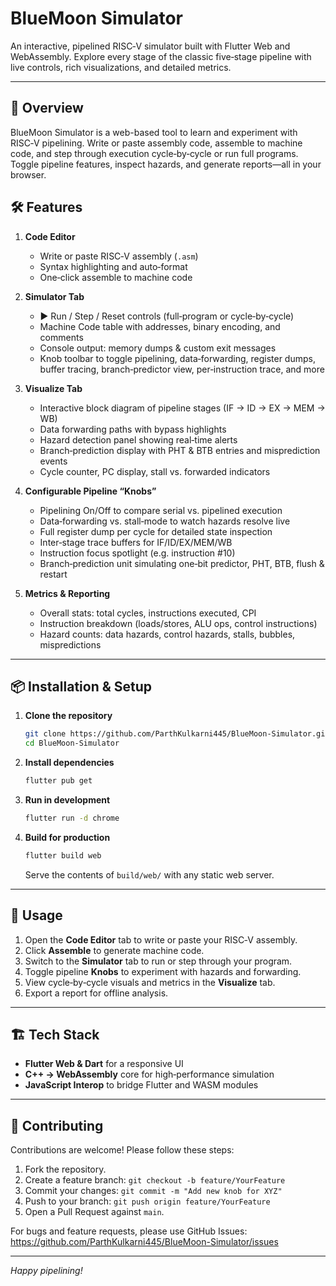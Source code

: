 # BlueMoon Simulator

An interactive, pipelined RISC‑V simulator built with Flutter Web and WebAssembly. Explore every stage of the classic five‑stage pipeline with live controls, rich visualizations, and detailed metrics.

---

## 🚀 Overview

BlueMoon Simulator is a web-based tool to learn and experiment with RISC‑V pipelining. Write or paste assembly code, assemble to machine code, and step through execution cycle‑by‑cycle or run full programs. Toggle pipeline features, inspect hazards, and generate reports—all in your browser.

## 🛠️ Features

1. **Code Editor**  
   - Write or paste RISC‑V assembly (`.asm`)  
   - Syntax highlighting and auto‑format  
   - One‑click assemble to machine code

2. **Simulator Tab**  
   - ▶️ Run / Step / Reset controls (full‑program or cycle‑by‑cycle)  
   - Machine Code table with addresses, binary encoding, and comments  
   - Console output: memory dumps & custom exit messages  
   - Knob toolbar to toggle pipelining, data‑forwarding, register dumps, buffer tracing, branch‑predictor view, per‑instruction trace, and more

3. **Visualize Tab**  
   - Interactive block diagram of pipeline stages (IF → ID → EX → MEM → WB)  
   - Data forwarding paths with bypass highlights  
   - Hazard detection panel showing real‑time alerts  
   - Branch‑prediction display with PHT & BTB entries and misprediction events  
   - Cycle counter, PC display, stall vs. forwarded indicators

4. **Configurable Pipeline “Knobs”**  
   - Pipelining On/Off to compare serial vs. pipelined execution  
   - Data‑forwarding vs. stall‑mode to watch hazards resolve live  
   - Full register dump per cycle for detailed state inspection  
   - Inter‑stage trace buffers for IF/ID/EX/MEM/WB  
   - Instruction focus spotlight (e.g. instruction #10)  
   - Branch‑prediction unit simulating one‑bit predictor, PHT, BTB, flush & restart

5. **Metrics & Reporting**  
   - Overall stats: total cycles, instructions executed, CPI  
   - Instruction breakdown (loads/stores, ALU ops, control instructions)  
   - Hazard counts: data hazards, control hazards, stalls, bubbles, mispredictions  

---

## 📦 Installation & Setup

1. **Clone the repository**

   ```bash
   git clone https://github.com/ParthKulkarni445/BlueMoon-Simulator.git
   cd BlueMoon-Simulator
   ```

2. **Install dependencies**

   ```bash
   flutter pub get
   ```

3. **Run in development**

   ```bash
   flutter run -d chrome
   ```

4. **Build for production**

   ```bash
   flutter build web
   ```

   Serve the contents of `build/web/` with any static web server.

---

## 🚦 Usage

1. Open the **Code Editor** tab to write or paste your RISC‑V assembly.  
2. Click **Assemble** to generate machine code.  
3. Switch to the **Simulator** tab to run or step through your program.  
4. Toggle pipeline **Knobs** to experiment with hazards and forwarding.  
5. View cycle‑by‑cycle visuals and metrics in the **Visualize** tab.  
6. Export a report for offline analysis.

---

## 🏗️ Tech Stack

- **Flutter Web & Dart** for a responsive UI  
- **C++ → WebAssembly** core for high‑performance simulation  
- **JavaScript Interop** to bridge Flutter and WASM modules

---

## 🤝 Contributing

Contributions are welcome! Please follow these steps:

1. Fork the repository.  
2. Create a feature branch: `git checkout -b feature/YourFeature`  
3. Commit your changes: `git commit -m "Add new knob for XYZ"`  
4. Push to your branch: `git push origin feature/YourFeature`  
5. Open a Pull Request against `main`.  

For bugs and feature requests, please use GitHub Issues: https://github.com/ParthKulkarni445/BlueMoon-Simulator/issues

---

*Happy pipelining!*
